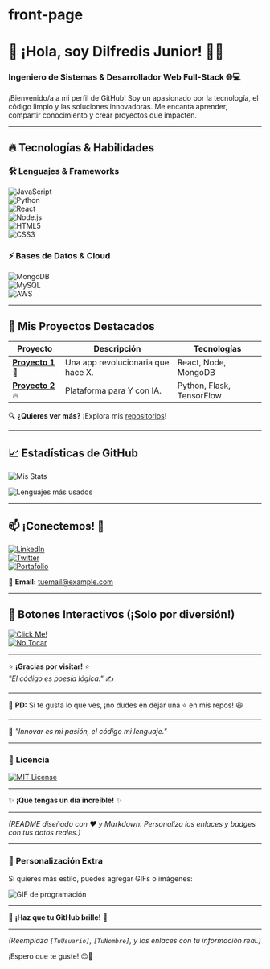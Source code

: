 # front-page

# 🚀 **¡Hola, soy Dilfredis Junior!** 👨‍💻  
### **Ingeniero de Sistemas & Desarrollador Web Full-Stack** 🌐💻  

¡Bienvenido/a a mi perfil de GitHub! Soy un apasionado por la tecnología, el código limpio y las soluciones innovadoras. Me encanta aprender, compartir conocimiento y crear proyectos que impacten.  

---

## 🔥 **Tecnologías & Habilidades**  

### **🛠️ Lenguajes & Frameworks**  
![JavaScript](https://img.shields.io/badge/-JavaScript-F7DF1E?style=flat&logo=javascript&logoColor=black)  
![Python](https://img.shields.io/badge/-Python-3776AB?style=flat&logo=python&logoColor=white)  
![React](https://img.shields.io/badge/-React-61DAFB?style=flat&logo=react&logoColor=black)  
![Node.js](https://img.shields.io/badge/-Node.js-339933?style=flat&logo=node.js&logoColor=white)  
![HTML5](https://img.shields.io/badge/-HTML5-E34F26?style=flat&logo=html5&logoColor=white)  
![CSS3](https://img.shields.io/badge/-CSS3-1572B6?style=flat&logo=css3&logoColor=white)  

### **⚡ Bases de Datos & Cloud**  
![MongoDB](https://img.shields.io/badge/-MongoDB-47A248?style=flat&logo=mongodb&logoColor=white)  
![MySQL](https://img.shields.io/badge/-MySQL-4479A1?style=flat&logo=mysql&logoColor=white)  
![AWS](https://img.shields.io/badge/-AWS-232F3E?style=flat&logo=amazon-aws&logoColor=white)  

---

## 🎯 **Mis Proyectos Destacados**  

| Proyecto | Descripción | Tecnologías |  
|----------|-------------|-------------|  
| **[Proyecto 1](https://)** 🚀 | Una app revolucionaria que hace X. | React, Node, MongoDB |  
| **[Proyecto 2](https://)** 🔥 | Plataforma para Y con IA. | Python, Flask, TensorFlow |  

🔍 **¿Quieres ver más?** ¡Explora mis [repositorios](https://github.com/[TuUsuario])!  

---

## 📈 **Estadísticas de GitHub**  

![Mis Stats](https://github-readme-stats.vercel.app/api?username=[TuUsuario]&show_icons=true&theme=radical)  

![Lenguajes más usados](https://github-readme-stats.vercel.app/api/top-langs/?username=[TuUsuario]&layout=compact&theme=dark)  

---

## 📫 **¡Conectemos!** 🤝  

[![LinkedIn](https://img.shields.io/badge/-LinkedIn-0A66C2?style=flat&logo=linkedin&logoColor=white)](https://linkedin.com/in/[TuUsuario])  
[![Twitter](https://img.shields.io/badge/-Twitter-1DA1F2?style=flat&logo=twitter&logoColor=white)](https://twitter.com/[TuUsuario])  
[![Portafolio](https://img.shields.io/badge/-Portafolio-FF5722?style=flat&logo=google-chrome&logoColor=white)](https://tudominio.com)  

📧 **Email:** [tuemail@example.com](mailto:tuemail@example.com)  

---

## 🔔 **Botones Interactivos (¡Solo por diversión!)**  

[![Click Me!](https://img.shields.io/badge/-✨_Click_Aquí-FF4088?style=for-the-badge)](https://)  
[![No Tocar](https://img.shields.io/badge/-🚨_No_Presionar-E74C3C?style=for-the-badge)](https://)  

---

⭐ **¡Gracias por visitar!** ⭐  
*"El código es poesía lógica."* ✍️  

---  

📌 **PD:** Si te gusta lo que ves, ¡no dudes en dejar una ⭐ en mis repos! 😃  

---  

🔮 *"Innovar es mi pasión, el código mi lenguaje."*  

---

### 📜 **Licencia**  
[![MIT License](https://img.shields.io/badge/Licencia-MIT-green.svg)](https://opensource.org/licenses/MIT)  

---  

✨ **¡Que tengas un día increíble!** ✨  

---  

*(README diseñado con ❤️ y Markdown. Personaliza los enlaces y badges con tus datos reales.)*  

---

### 🎨 **Personalización Extra**  
Si quieres más estilo, puedes agregar GIFs o imágenes:  

![GIF de programación](https://media.giphy.com/media/L1R1tvI9svkIWwpVYr/giphy.gif)  

---  

🚀 **¡Haz que tu GitHub brille!** 🚀  

---  

*(Reemplaza `[TuUsuario]`, `[TuNombre]`, y los enlaces con tu información real.)*  

¡Espero que te guste! 😊🎉
